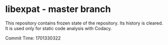 # libexpat - master branch

This repository contains frozen state of the repository.
Its history is cleared. It is used only for static code
analysis with Codacy.

Commit Time: 1701330322